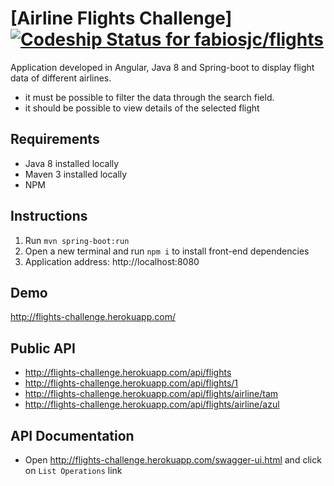 # [Airline Flights Challenge] [ ![Codeship Status for fabiosjc/flights](https://app.codeship.com/projects/3f83de50-6a7c-0135-3a2e-7e5894024dec/status?branch=master)](https://app.codeship.com/projects/241945)

Application developed in Angular, Java 8 and Spring-boot to display flight data of different airlines.
   - it must be possible to filter the data through the search field.
   - it should be possible to view details of the selected flight

## Requirements
- Java 8 installed locally
- Maven 3 installed locally
- NPM

## Instructions

1. Run `mvn spring-boot:run`
2. Open a new terminal and run `npm i` to install front-end dependencies
3. Application address: http://localhost:8080

## Demo

http://flights-challenge.herokuapp.com/

## Public API

- http://flights-challenge.herokuapp.com/api/flights
- http://flights-challenge.herokuapp.com/api/flights/1
- http://flights-challenge.herokuapp.com/api/flights/airline/tam
- http://flights-challenge.herokuapp.com/api/flights/airline/azul

## API Documentation

- Open http://flights-challenge.herokuapp.com/swagger-ui.html and click on `List Operations` link
